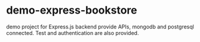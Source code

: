 # demo-express-bookstore
demo project for Express.js backend provide APIs, mongodb and postgresql connected. Test and authentication are also provided.

